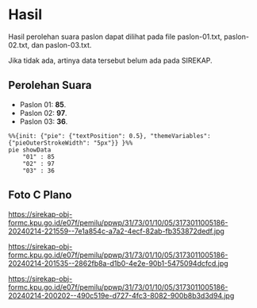 # Hasil

Hasil perolehan suara paslon dapat dilihat pada file paslon-01.txt, paslon-02.txt, dan paslon-03.txt.

Jika tidak ada, artinya data tersebut belum ada pada SIREKAP.

## Perolehan Suara

 * Paslon 01: **85**.
 * Paslon 02: **97**.
 * Paslon 03: **36**.

```mermaid
%%{init: {"pie": {"textPosition": 0.5}, "themeVariables": {"pieOuterStrokeWidth": "5px"}} }%%
pie showData
    "01" : 85
    "02" : 97
    "03" : 36
```
## Foto C Plano

https://sirekap-obj-formc.kpu.go.id/e07f/pemilu/ppwp/31/73/01/10/05/3173011005186-20240214-221559--7e1a854c-a7a2-4ecf-82ab-fb353872dedf.jpg

https://sirekap-obj-formc.kpu.go.id/e07f/pemilu/ppwp/31/73/01/10/05/3173011005186-20240214-201535--2862fb8a-d1b0-4e2e-90b1-5475094dcfcd.jpg

https://sirekap-obj-formc.kpu.go.id/e07f/pemilu/ppwp/31/73/01/10/05/3173011005186-20240214-200202--490c519e-d727-4fc3-8082-900b8b3d3d94.jpg

